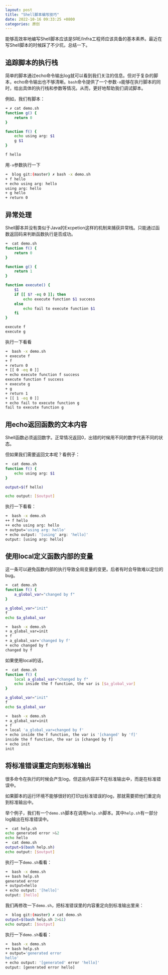 ```yaml
---
layout: post
title: "Shell脚本编写技巧"
date: 2022-10-16 09:33:25 +0800
categories: 原创
---
```


能够高效率地编写Shell脚本应该是SRE/Infra工程师应该具备的基本素养。最近在写Shell脚本的时候踩了不少坑，总结一下。

## 追踪脚本的执行栈

简单的脚本通过echo命令输出log就可以看到我们关注的信息。但对于复杂的脚本，echo命令输出也不够清晰。`bash`命令提供了一个参数`-x`能够在执行脚本的同时，给出具体的执行栈和参数等情况。从而，更好地帮助我们调试脚本。

例如，我们有脚本：

```bash
➜ ✗ cat demo.sh 
function g() {
    return 0
}

function f() {
    echo using arg: $1
    g $1
}

f hello
```

用`-x`参数执行一下

```bash
➜  blog git:(master) ✗ bash -x demo.sh
+ f hello
+ echo using arg: hello
using arg: hello
+ g hello
+ return 0
```

## 异常处理

Shell脚本并没有类似于Java的Excpetion这样的机制来捕获异常栈。只能通过函数返回码来判断函数执行是否成功。

```bash
➜  cat demo.sh 
function f() {
    return 0
}

function g() {
    return 1
}

function execute() {
    $1
    if [[ $? -eq 0 ]]; then
        echo execute function $1 success
    else
        echo fail to execute function $1
    fi
}

execute f
execute g
```

执行一下看看

```bash
➜  bash -x demo.sh
+ execute f
+ f
+ return 0
+ [[ 0 -eq 0 ]]
+ echo execute function f success
execute function f success
+ execute g
+ g
+ return 1
+ [[ 1 -eq 0 ]]
+ echo fail to execute function g
fail to execute function g
```

## 用echo返回函数的文本内容

Shell函数必须返回数字。正常情况返回0，出错的时候用不同的数字代表不同的状态。

但如果我们需要返回文本呢？看例子：

```bash
➜  cat demo.sh 
function f() {
    echo using arg: $1
}

output=$(f hello)

echo output: [$output]
```

执行一下看看：

```bash
➜  bash -x demo.sh
++ f hello
++ echo using arg: hello
+ output='using arg: hello'
+ echo output: '[using' arg: 'hello]'
output: [using arg: hello]
```

## 使用local定义函数内部的变量

这一条可以避免函数内部的执行导致全局变量的变更。后者有时会导致难以定位的bug。

```bash
➜  cat demo.sh 
function f() {
    a_global_var="changed by f"
} 

a_global_var="init"
f
echo $a_global_var

➜  bash -x demo.sh
+ a_global_var=init
+ f
+ a_global_var='changed by f'
+ echo changed by f
changed by f
```

如果使用local的话，

```bash
➜  cat demo.sh
function f() {
    local a_global_var="changed by f"
    echo inside the f function, the var is [$a_global_var]
} 

a_global_var="init"
f
echo $a_global_var

➜  bash -x demo.sh
+ a_global_var=init
+ f
+ local 'a_global_var=changed by f'
+ echo inside the f function, the var is '[changed' by 'f]'
inside the f function, the var is [changed by f]
+ echo init
init
```

## 将标准错误重定向到标准输出

很多命令在执行的时候会产生log，但这些内容并不在标准输出中，而是在标准错误中。

如果脚本的运行环境不能够很好的打印出标准错误的log，那就需要把他们重定向到标准输出中。

举个例子，我们有一个`demo.sh`脚本在调用`help.sh`脚本。其中`help.sh`有一部分log输出在标准错误中。

```bash
➜  cat help.sh 
echo generated error >&2
echo hello
➜  cat demo.sh 
output=$(bash help.sh)
echo output: [$output]
```

执行一下`demo.sh`看看：

```bash
➜  bash -x demo.sh
++ bash help.sh
generated error
+ output=hello
+ echo output: '[hello]'
output: [hello]
```

我们再修改一下`demo.sh`，把标准错误里的内容重定向到标准输出里来：

```bash
➜  blog git:(master) ✗ cat demo.sh 
output=$(bash help.sh 2>&1)
echo output: [$output]
```

执行一下`demo.sh`看看：

```bash
➜  bash -x demo.sh
++ bash help.sh
+ output='generated error
hello'
+ echo output: '[generated' error 'hello]'
output: [generated error hello]
```
